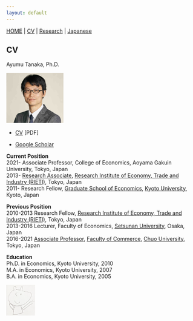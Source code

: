 ```yaml
---
layout: default
---
```


[HOME](/index.md) | [CV](/cv.md) | [Research](/research.md) | [Japanese](/japanese.md) 

[](#)

CV
--------

Ayumu Tanaka, Ph.D.

<img src="2022_1219_tanaka.jpg" width="30%"> 

* [CV](cv_tanaka.pdf) [PDF]

* [Google Scholar](https://scholar.google.co.jp/citations?hl=ja&user=7o9PsBoAAAAJ)

**Current Position**  
2021- Associate Professor, College of Economics, Aoyama Gakuin University, Tokyo, Japan  
2013- [Research Associate](http://www.rieti.go.jp/users/tanaka-ayumu/index_en.html), [Research Institute of Economy, Trade and Industry (RIETI)](http://www.rieti.go.jp/en/), Tokyo, Japan  
2011- Research Fellow, [Graduate School of Economics](http://www.econ.kyoto-u.ac.jp/en/), [Kyoto University](http://www.kyoto-u.ac.jp/en/), Kyoto, Japan  
  
**Previous Position**  
2010-2013 Research Fellow, [Research Institute of Economy, Trade and Industry (RIETI)](http://www.rieti.go.jp/en/), Tokyo, Japan  
​2013-2016 Lecturer, Faculty of Economics, [Setsunan University](http://www.setsunan.ac.jp/english/), Osaka, Japan  
2016-2021 [Associate Professor](http://ir.c.chuo-u.ac.jp/researcher/profile/00015707.html?lang=en), [Faculty of Commerce](http://global.chuo-u.ac.jp/english/academics/faculties/commerce/), [Chuo University](http://global.chuo-u.ac.jp/english/), Tokyo, Japan  
  
**Education**  
Ph.D. in Economics, Kyoto University, 2010  
M.A. in Economics, Kyoto University, 2007  
B.A. in Economics, Kyoto University, 2005  


<img src="piri_chan.png" width="15%"> 

